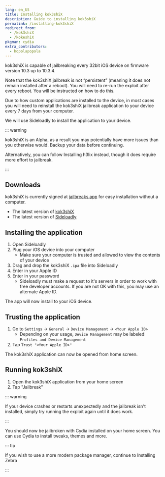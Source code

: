 ```yaml
---
lang: en_US
title: Installing kok3shiX
description: Guide to installing kok3shiX
permalink: /installing-kok3shiX
redirect_from:
  - /kok3shiX
  - /kokeshiX
pkgman: cydia
extra_contributors:
  - hopolapopola
---
```


kok3shiX is capable of jailbreaking every 32bit iOS device on firmware version 10.3 up to 10.3.4.

Note that the kok3shiX jailbreak is not “persistent” (meaning it does not remain installed after a reboot). You will need to re-run the exploit after every reboot. You will be instructed on how to do this.

Due to how custom applications are installed to the device, in most cases you will need to reinstall the kok3shiX jailbreak application to your device every 7 days from your computer.

We will use Sideloadly to install the application to your device.

::: warning

kok3shiX is an Alpha, as a result you may potentially have more issues than you otherwise would. Backup your data before continuing.

Alternatively, you can follow <router-link to="/installing-h3lix">Installing h3lix</router-link> instead, though it does require more effort to jailbreak.

:::

## Downloads

<div class="custom-container tip" id="ifJailbreaksAppSigned"><p>
kok3shiX is currently signed at <a href="https://jailbreaks.app/legacy.html" target="_blank">jailbreaks.app</a> for easy installation without a computer.
</p></div>

- The latest version of [kok3shiX](https://dora2ios.web.app/kokeshiX.html)
- The latest version of [Sideloadly](https://sideloadly.io/)

## Installing the application

1. Open Sideloadly
1. Plug your iOS device into your computer
    - Make sure your computer is trusted and allowed to view the contents of your device
1. Drag and drop the kok3shiX `.ipa` file into Sideloadly
1. Enter in your Apple ID
1. Enter in your password
    - Sideloadly must make a request to it's servers in order to work with free developer accounts. If you are not OK with this, you may use an alternate Apple ID.

The app will now install to your iOS device.

## Trusting the application

1. Go to `Settings` -> `General` -> `Device Management` -> `<Your Apple ID>`
    - Depending on your usage, `Device Management` may be labeled `Profiles and Device Management`
1. Tap `Trust "<Your Apple ID>"`

The kok3shiX application can now be opened from home screen.

## Running kok3shiX

1. Open the kok3shiX application from your home screen
1. Tap "Jailbreak"

::: warning

If your device crashes or restarts unexpectedly and the jailbreak isn't installed, simply try running the exploit again until it does work.

:::

You should now be jailbroken with Cydia installed on your home screen. You can use Cydia to install <router-link to="/faq/#what-are-tweaks">tweaks</router-link>, themes and more.

::: tip

If you wish to use a more modern package manager, continue to <router-link to="/installing-zebra">Installing Zebra</router-link>

:::